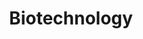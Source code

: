 ---
layout: classification
title: Biotechnology
image: /img/classifications/biotechnology.jpeg
featured: false
applications: true
tags:
 - Research

description:
  Biotechnology is a broad area of biology, involving the use of living systems and organisms to develop or make products. This classification also sets the basics for genomics, recombinant gene techniques, applied immunology, and development of pharmaceutical therapies and diagnostic tests. 
---